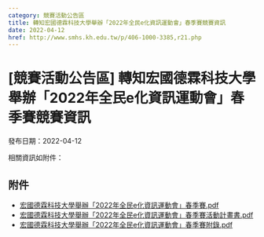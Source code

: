 ```yaml
---
category: 競賽活動公告區
title: 轉知宏國德霖科技大學舉辦「2022年全民e化資訊運動會」春季賽競賽資訊
date: 2022-04-12
href: http://www.smhs.kh.edu.tw/p/406-1000-3385,r21.php
---
```


# [競賽活動公告區] 轉知宏國德霖科技大學舉辦「2022年全民e化資訊運動會」春季賽競賽資訊

發布日期：2022-04-12

相關資訊如附件：

## 附件

- [宏國德霖科技大學舉辦「2022年全民e化資訊運動會」春季賽.pdf](https://www.smhs.kh.edu.tw/var/file/0/1000/attach/87/pta_3137_4454128_23300.pdf)
- [宏國德霖科技大學舉辦「2022年全民e化資訊運動會」春季賽活動計畫書.pdf](https://www.smhs.kh.edu.tw/var/file/0/1000/attach/87/pta_3138_1577638_23300.pdf)
- [宏國德霖科技大學舉辦「2022年全民e化資訊運動會」春季賽附錄.pdf](https://www.smhs.kh.edu.tw/var/file/0/1000/attach/87/pta_3139_2710647_23300.pdf)
